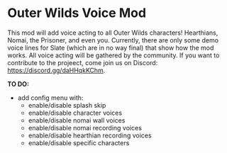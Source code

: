 # Outer Wilds Voice Mod

This mod will add voice acting to all Outer Wilds characters! Hearthians, Nomai, the Prisoner, and even you. Currently, there are only some demo voice lines for Slate (which are in no way final) that show how the mod works. All voice acting will be gathered by the community. If you want to contribute to the projeect, come join us on Discord: https://discord.gg/daHHqkKChm.

**TO DO:**
* add config menu with:
  + enable/disable splash skip
  + enable/disable character voices
  + enable/disable nomai wall voices
  + enable/disable nomai recording voices
  + enable/disable hearthian recording voices
  + enable/disable specific characters
